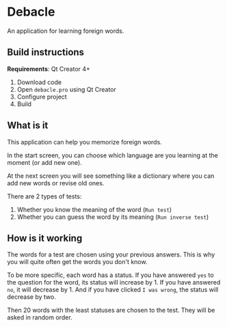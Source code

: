 # Debacle

An application for learning foreign words.

## Build instructions

__Requirements__: Qt Creator 4+

1. Download code
2. Open `debacle.pro` using Qt Creator
3. Configure project
4. Build

## What is it

This application can help you memorize foreign words.

In the start screen, you can choose which language are you learning at the moment (or add new one).

At the next screen you will see something like a dictionary where you can add new words or revise old ones.

There are 2 types of tests:
1. Whether you know the meaning of the word (`Run test`)
2. Whether you can guess the word by its meaning (`Run inverse test`)

## How is it working

The words for a test are chosen using your previous answers. This is why you will quite often get the words you don't know.

To be more specific, each word has a status. If you have answered `yes` to the question for the word, its status will increase by 1. If you have answered `no`, it will decrease by 1. And if you have clicked `I was wrong`, the status will decrease by two.

Then 20 words with the least statuses are chosen to the test. They will be asked in random order.
